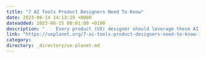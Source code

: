 ```yaml
---
title: "7 AI Tools Product Designers Need To Know"
date: 2023-06-14 14:13:29 +0000
dateadded: 2023-06-15 00:01:00 +0100
description: "    Every product (UX) designer should leverage these AI tools in their design process  Continue reading on UX Planet »  "
link: "https://uxplanet.org/7-ai-tools-product-designers-need-to-know-189f6b8c25f6?source=rss----819cc2aaeee0---4"
category:
directory: _directory/ux-planet.md
---
```

